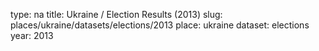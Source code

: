type: na
title: Ukraine / Election Results (2013)
slug: places/ukraine/datasets/elections/2013
place: ukraine
dataset: elections
year: 2013
